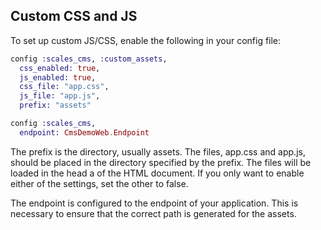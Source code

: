 ## Custom CSS and JS
To set up custom JS/CSS, enable the following in your config file:

```elixir
config :scales_cms, :custom_assets,
  css_enabled: true,
  js_enabled: true,
  css_file: "app.css",
  js_file: "app.js",
  prefix: "assets"

config :scales_cms,
  endpoint: CmsDemoWeb.Endpoint
```

The prefix is the directory, usually assets. The files, app.css and app.js, should be placed in the directory specified by the prefix. The files will be loaded in the head a of the HTML document. If you only want to enable either of the settings, set the other to false.

The endpoint is configured to the endpoint of your application. This is necessary to ensure that the correct path is generated for the assets.
